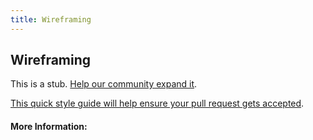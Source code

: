 ```yaml
---
title: Wireframing
---
```


## Wireframing

This is a stub. [Help our community expand it](https://github.com/freecodecamp/guides/tree/master/src/pages/articles/design/visual-design/wireframing/index.md).

[This quick style guide will help ensure your pull request gets accepted](https://github.com/freeCodeCamp/guides/blob/master/README.md).

<!-- The article goes here, in GitHub-flavored Markdown. Feel free to add YouTube videos, images, and CodePen/JSBin embeds  -->

#### More Information:
<!-- Please add any articles you think might be helpful to read before writing the article -->


